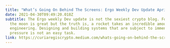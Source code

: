 ```yaml
---
title: "What’s Going On Behind The Screens: Ergo Weekly Dev Update April 28th"
date: 2021-04-30T09:49:20.018Z
subtitle: The Ergo weekly Dev update is not the sexiest crypto blog. Focusing on
  the moon is great but the truth is, a rocket takes an incredible amount of
  engineering. Designing and building systems that are subject to immense
  pressure is not an easy task.
link: https://curiaregiscrypto.medium.com/whats-going-on-behind-the-screens-ergo-weekly-dev-update-april-28th-a12153ffccca
---
```

